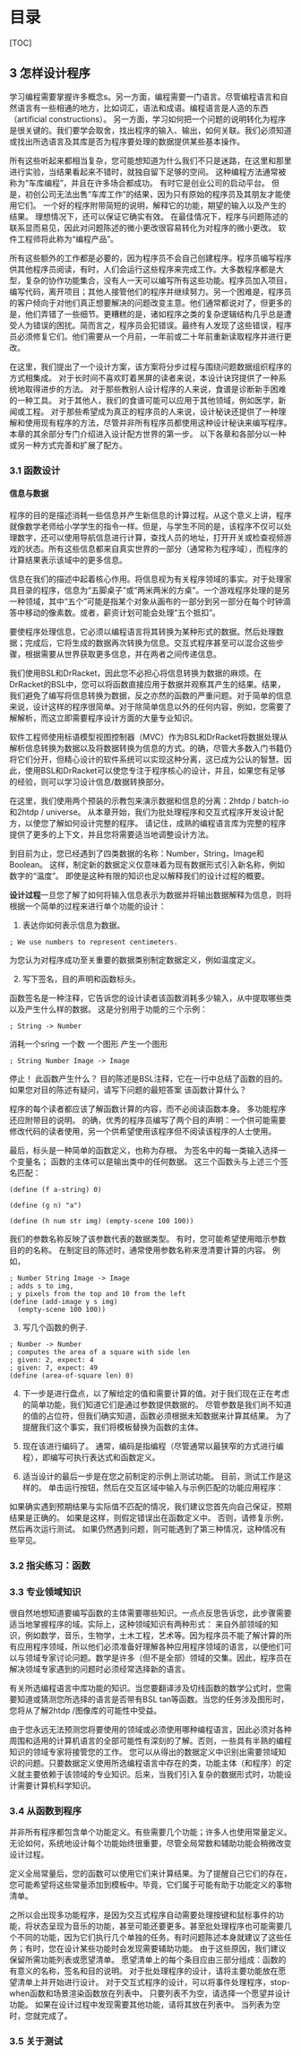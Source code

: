 # 目录

[TOC]

## 3 怎样设计程序

学习编程需要掌握许多概念s。另一方面，编程需要一门语言。尽管编程语言和自然语言有一些相通的地方，比如词汇，语法和成语。编程语言是人造的东西（artificial constructions）。
另一方面，学习如何把一个问题的说明转化为程序是很关键的。我们要学会取舍，找出程序的输入、输出，如何关联。我们必须知道或找出所选语言及其库是否为程序要处理的数据提供某些基本操作。

所有这些听起来都相当复杂，您可能想知道为什么我们不只是迷路，在这里和那里进行实验，当结果看起来不错时，就独自留下足够的空间。 这种编程方法通常被称为“车库编程”，并且在许多场合都成功。 有时它是创业公司的启动平台。 但是，初创公司无法出售“车库工作”的结果，因为只有原始的程序员及其朋友才能使用它们。 一个好的程序附带简短的说明，解释它的功能，期望的输入以及产生的结果。 理想情况下，还可以保证它确实有效。 在最佳情况下，程序与问题陈述的联系显而易见，因此对问题陈述的微小更改很容易转化为对程序的微小更改。 软件工程师将此称为“编程产品”。

所有这些额外的工作都是必要的，因为程序员不会自己创建程序。程序员编写程序供其他程序员阅读，有时，人们会运行这些程序来完成工作。大多数程序都是大型，复杂的协作功能集合，没有人一天可以编写所有这些功能。程序员加入项目，编写代码，离开项目；其他人接管他们的程序并继续努力。另一个困难是，程序员的客户倾向于对他们真正想要解决的问题改变主意。他们通常都说对了，但更多的是，他们弄错了一些细节。更糟糕的是，诸如程序之类的复杂逻辑结构几乎总是遭受人为错误的困扰。简而言之，程序员会犯错误。最终有人发现了这些错误，程序员必须修复它们。他们需要从一个月前，一年前或二十年前重新读取程序并进行更改。

在这里，我们提出了一个设计方案，该方案将分步过程与围绕问题数据组织程序的方式相集成。 对于长时间不喜欢盯着黑屏的读者来说，本设计诀窍提供了一种系统地取得进步的方法。 对于那些教别人设计程序的人来说，食谱是诊断新手困难的一种工具。 对于其他人，我们的食谱可能可以应用于其他领域，例如医学，新闻或工程。 对于那些希望成为真正的程序员的人来说，设计秘诀还提供了一种理解和使用现有程序的方法，尽管并非所有程序员都使用这种设计秘诀来编写程序。 本章的其余部分专门介绍进入设计配方世界的第一步。 以下各章和各部分以一种或另一种方式完善和扩展了配方。

### 3.1 函数设计

#### **信息与数据**

程序的目的是描述消耗一些信息并产生新信息的计算过程。从这个意义上讲，程序就像数学老师给小学学生的指令一样。但是，与学生不同的是，该程序不仅可以处理数字，还可以使用导航信息进行计算，查找人员的地址，打开开关或检查视频游戏的状态。所有这些信息都来自真实世界的一部分（通常称为程序域），而程序的计算结果表示该域中的更多信息。

信息在我们的描述中起着核心作用。将信息视为有关程序领域的事实。对于处理家具目录的程序，信息为“五脚桌子”或“两米两米的方桌”。一个游戏程序处理的是另一种领域，其中“五个”可能是指某个对象从画布的一部分到另一部分在每个时钟滴答中移动的像素数。或者，薪资计划可能会处理“五个抵扣”。

要使程序处理信息，它必须以编程语言将其转换为某种形式的数据。然后处理数据；完成后，它将生成的数据再次转换为信息。交互式程序甚至可以混合这些步骤，根据需要从世界获取更多信息，并在两者之间传递信息。

我们使用BSL和DrRacket，因此您不必担心将信息转换为数据的麻烦。在DrRacket的BSL中，您可以将函数直接应用于数据并观察其产生的结果。结果，我们避免了编写将信息转换为数据，反之亦然的函数的严重问题。对于简单的信息来说，设计这样的程序很简单。对于除简单信息以外的任何内容，例如，您需要了解解析，而这立即需要程序设计方面的大量专业知识。

软件工程师使用标语模型视图控制器（MVC）作为BSL和DrRacket将数据处理从解析信息转换为数据以及将数据转换为信息的方式。的确，尽管大多数入门书籍仍将它们分开，但精心设计的软件系统可以实现这种分离，这已成为公认的智慧。因此，使用BSL和DrRacket可以使您专注于程序核心的设计，并且，如果您有足够的经验，则可以学习设计信息/数据转换部分。

在这里，我们使用两个预装的示教包来演示数据和信息的分离：2htdp / batch-io和2htdp / universe。 从本章开始，我们为批处理程序和交互式程序开发设计配方，以使您了解如何设计完整的程序。 请记住，成熟的编程语言库为完整的程序提供了更多的上下文，并且您将需要适当地调整设计方法。

到目前为止，您已经遇到了四类数据的名称：Number，String，Image和Boolean。 这样，制定新的数据定义仅意味着为现有数据形式引入新名称，例如数字的“温度”。 即使是这种有限的知识也足以解释我们的设计过程的概要。

**设计过程**一旦您了解了如何将输入信息表示为数据并将输出数据解释为信息，则将根据一个简单的过程来进行单个功能的设计：

1. 表达你如何表示信息为数据。

``` racket
; We use numbers to represent centimeters.
```

为您认为对程序成功至关重要的数据类别制定数据定义，例如温度定义。

2. 写下签名，目的声明和函数标头。

函数签名是一种注释，它告诉您的设计读者该函数消耗多少输入，从中提取哪些类以及产生什么样的数据。 这是分别用于功能的三个示例：

``` racket
; String -> Number
```

 消耗一个sring 一个数 一个图形 产生一个图形

``` racket
; String Number Image -> Image
```

停止！ 此函数产生什么？
目的陈述是BSL注释，它在一行中总结了函数的目的。 如果您对目的陈述有疑问，请写下问题的最短答案
该函数计算什么？

程序的每个读者都应该了解函数计算的内容，而不必阅读函数本身。
多功能程序还应附带目的说明。 的确，优秀的程序员编写了两个目的声明：一个供可能需要修改代码的读者使用，另一个供希望使用该程序但不阅读该程序的人士使用。

最后，标头是一种简单的函数定义，也称为存根。 为签名中的每一类输入选择一个变量名； 函数的主体可以是输出类中的任何数据。 这三个函数头与上述三个签名匹配：

``` racket
(define (f a-string) 0)

(define (g n) "a")

(define (h num str img) (empty-scene 100 100))
```

我们的参数名称反映了该参数代表的数据类型。 有时，您可能希望使用暗示参数目的的名称。
在制定目的陈述时，通常使用参数名称来澄清要计算的内容。 例如，

``` racket
; Number String Image -> Image 
; adds s to img,
; y pixels from the top and 10 from the left 
(define (add-image y s img)
  (empty-scene 100 100))
```

 3. 写几个函数的例子.

``` racket
; Number -> Number
; computes the area of a square with side len 
; given: 2, expect: 4
; given: 7, expect: 49
(define (area-of-square len) 0)
```

4. 下一步是进行盘点，以了解给定的值和需要计算的值。对于我们现在正在考虑的简单功能，我们知道它们是通过参数提供数据的。 尽管参数是我们尚不知道的值的占位符，但我们确实知道，函数必须根据未知数据来计算其结果。 为了提醒我们这个事实，我们将模板替换为函数的主体。

5. 现在该进行编码了。 通常，编码是指编程（尽管通常以最狭窄的方式进行编程），即编写可执行表达式和函数定义。

6. 适当设计的最后一步是在您之前制定的示例上测试功能。 目前，测试工作是这样的。
单击运行按钮，然后在交互区域中输入与示例匹配的功能应用程序：

如果确实遇到预期结果与实际值不匹配的情况，我们建议您首先向自己保证，预期结果是正确的。 如果是这样，则假定错误出在函数定义中。 否则，请修复示例，然后再次运行测试。 如果仍然遇到问题，则可能遇到了第三种情况，这种情况有些罕见。

### 3.2 指尖练习：函数

### 3.3 专业领域知识

很自然地想知道要编写函数的主体需要哪些知识。一点点反思告诉您，此步骤需要适当地掌握程序的域。实际上，这种领域知识有两种形式：
来自外部领域的知识，例如数学，音乐，生物学，土木工程，艺术等。因为程序员不能了解计算的所有应用程序领域，所以他们必须准备好理解各种应用程序领域的语言，以便他们可以与领域专家讨论问题。数学是许多（但不是全部）领域的交集。因此，程序员在解决领域专家遇到的问题时必须经常选择新的语言。

有关所选编程语言中库功能的知识。当您要翻译涉及切线函数的数学公式时，您需要知道或猜测您所选择的语言是否带有BSL tan等函数。当您的任务涉及图形时，您将从了解2htdp /图像库的可能性中受益。

由于您永远无法预测您将要使用的领域或必须使用哪种编程语言，因此必须对各种周围和适用的计算机语言的全部可能性有深刻的了解。否则，一些具有半熟的编程知识的领域专家将接管您的工作。
您可以从得出的数据定义中识别出需要领域知识的问题。只要数据定义使用所选编程语言中存在的类，功能主体（和程序）的定义就主要依赖于该领域的专业知识。后来，当我们引入复杂的数据形式时，功能设计需要计算机科学知识。

### 3.4 从函数到程序

并非所有程序都包含单个功能定义。有些需要几个功能；许多人也使用常量定义。无论如何，系统地设计每个功能始终很重要，尽管全局常数和辅助功能会稍微改变设计过程。

定义全局常量后，您的函数可以使用它们来计算结果。为了提醒自己它们的存在，您可能希望将这些常量添加到模板中。毕竟，它们属于可能有助于功能定义的事物清单。

之所以会出现多功能程序，是因为交互式程序自动需要处理按键和鼠标事件的功能，将状态呈现为音乐的功能，甚至可能还要更多。甚至批处理程序也可能需要几个不同的功能，因为它们执行几个单独的任务。有时问题陈述本身就建议了这些任务；有时，您在设计某些功能时会发现需要辅助功能。
由于这些原因，我们建议保留所需功能列表或愿望清单。 愿望清单上的每个条目应由三部分组成：函数的有意义的名称，签名和目的说明。 对于批处理程序的设计，请将主要功能放在愿望清单上并开始进行设计。 对于交互式程序的设计，可以将事件处理程序，stop-when函数和场景渲染函数放在列表中。 只要列表不为空，请选择一个愿望并设计功能。 如果在设计过程中发现需要其他功能，请将其放在列表中。 当列表为空时，您就完成了。

### 3.5 关于测试




